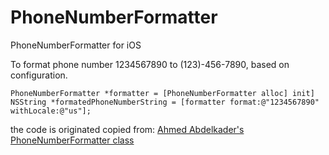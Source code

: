 PhoneNumberFormatter
====================

PhoneNumberFormatter for iOS

To format phone number 1234567890 to (123)-456-7890, based on configuration.

    PhoneNumberFormatter *formatter = [PhoneNumberFormatter alloc] init]
    NSString *formatedPhoneNumberString = [formatter format:@"1234567890" withLocale:@"us"];
  

the code is originated copied from: [Ahmed Abdelkader's PhoneNumberFormatter class](http://the-lost-beauty.blogspot.com/2010/01/locale-sensitive-phone-number.html)
